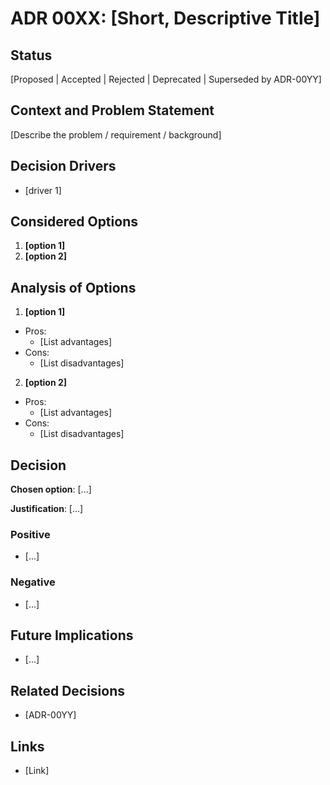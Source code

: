 # ADR 00XX: [Short, Descriptive Title]

## Status

[Proposed | Accepted | Rejected | Deprecated | Superseded by ADR-00YY]

## Context and Problem Statement

[Describe the problem / requirement / background]


## Decision Drivers

- [driver 1]


## Considered Options

1. **[option 1]**
2. **[option 2]**


## Analysis of Options

1. **[option 1]**
* Pros:
  - [List advantages]
* Cons:
  - [List disadvantages]

2. **[option 2]**
* Pros:
  - [List advantages]
* Cons:
  - [List disadvantages]


## Decision

**Chosen option**: [...]

**Justification**: [...]


### Positive

- [...]

### Negative

- [...]

## Future Implications

- [...]


## Related Decisions
- [ADR-00YY]

## Links
- [Link]
